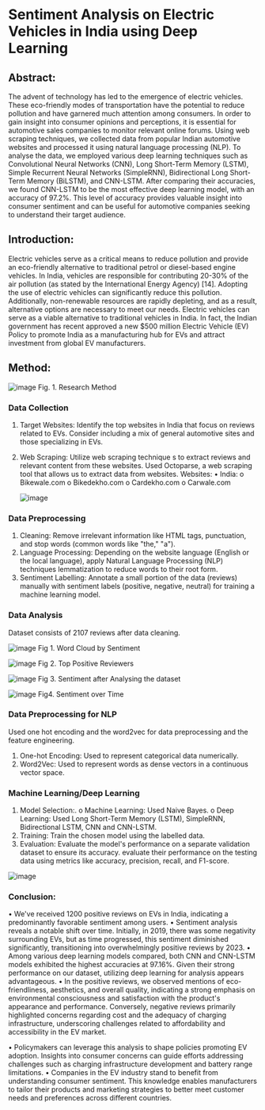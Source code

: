 # Sentiment Analysis on Electric Vehicles in India using Deep Learning

## Abstract:
The advent of technology has led to the emergence of electric vehicles. These eco-friendly modes of transportation have the potential to reduce pollution and have garnered much attention among consumers. In order to gain insight into consumer opinions and perceptions, it is essential for automotive sales companies to monitor relevant online forums. Using web scraping techniques, we collected data from popular Indian automotive websites and processed it using natural language processing (NLP). To analyse the data, we employed various deep learning techniques such as Convolutional Neural Networks (CNN), Long Short-Term Memory (LSTM), Simple Recurrent Neural Networks (SimpleRNN), Bidirectional Long Short-Term Memory (BiLSTM), and CNN-LSTM. After comparing their accuracies, we found CNN-LSTM to be the most effective deep learning model, with an accuracy of 97.2%. This level of accuracy provides valuable insight into consumer sentiment and can be useful for automotive companies seeking to understand their target audience.

## Introduction:
Electric vehicles serve as a critical means to reduce pollution and provide an eco-friendly alternative to traditional petrol or diesel-based engine vehicles. In India, vehicles are responsible for contributing 20-30% of the air pollution (as stated by the International Energy Agency) [14]. Adopting the use of electric vehicles can significantly reduce this pollution. Additionally, non-renewable resources are rapidly depleting, and as a result, alternative options are necessary to meet our needs. Electric vehicles can serve as a viable alternative to traditional vehicles in India. In fact, the Indian government has recent approved a new $500 million Electric Vehicle (EV) Policy to promote India as a manufacturing hub for EVs and attract investment from global EV manufacturers.

## Method:

![image](https://github.com/user-attachments/assets/0809ae59-7ec8-4ef8-843c-767c1cad8d30)
                                                Fig. 1. Research Method

### 	Data Collection
1.	Target Websites: Identify the top websites in India that focus on reviews related to EVs. Consider including a mix of general automotive sites and those specializing in EVs.
2.	Web Scraping: Utilize web scraping technique s to extract reviews and relevant content from these websites. Used Octoparse, a web scraping tool that allows us to extract data from websites.
Websites:
•	India:
o	Bikewale.com
o	Bikedekho.com
o	Cardekho.com
o	Carwale.com


     ![image](https://github.com/user-attachments/assets/b5247a1f-4451-4e47-8ffa-73c78966c90b)

 
 ### 	Data Preprocessing
1.	Cleaning: Remove irrelevant information like HTML tags, punctuation, and stop words (common words like "the," "a").
2.	Language Processing: Depending on the website language (English or the local language), apply Natural Language Processing (NLP) techniques lemmatization to reduce words to their root form.
3.	Sentiment Labelling: Annotate a small portion of the data (reviews) manually with sentiment labels (positive, negative, neutral) for training a machine learning model.


### Data Analysis 
Dataset consists of  2107 reviews after data cleaning.

![image](https://github.com/user-attachments/assets/c2eabb6f-479f-4198-897a-c1020c5878ab)
 Fig 1. Word Cloud by Sentiment

![image](https://github.com/user-attachments/assets/4196de60-4a3a-40e9-aa17-1a63cacb825b)
                                           Fig 2. Top Positive Reviewers 

 ![image](https://github.com/user-attachments/assets/c4c280b1-2051-4b8b-80a5-87d9ee68e55f)
Fig 3. Sentiment after Analysing the dataset


![image](https://github.com/user-attachments/assets/72ca63c5-0e1a-46e0-bf0e-3cb05b5aa424)
Fig4. Sentiment over Time

### 	Data Preprocessing for NLP
Used one hot encoding and the word2vec for data preprocessing and the feature engineering.
1.	One-hot Encoding: Used to represent categorical data numerically. 
2.	Word2Vec: Used to represent words as dense vectors in a continuous vector space.

### Machine Learning/Deep Learning
1.	Model Selection:. 
o	Machine Learning: Used Naive Bayes.
o	Deep Learning: Used Long Short-Term Memory (LSTM), SimpleRNN, Bidirectional LSTM, CNN and CNN-LSTM.
2.	Training: Train the chosen model using the labelled data.
3.	Evaluation: Evaluate the model's performance on a separate validation dataset to ensure its accuracy. evaluate their performance on the testing data using metrics like accuracy, precision, recall, and F1-score. 

![image](https://github.com/user-attachments/assets/721d8d27-7f35-4ef8-9a67-609d71580dbe)


### Conclusion:
•	We've received 1200 positive reviews on EVs in India, indicating a predominantly favorable sentiment among users. 
•	Sentiment analysis reveals a notable shift over time. Initially, in 2019, there was some negativity surrounding EVs, but as time progressed, this sentiment diminished significantly, transitioning into overwhelmingly positive reviews by 2023. 
•	Among various deep learning models compared, both CNN and CNN-LSTM models exhibited the highest accuracies at 97.16%. Given their strong performance on our dataset, utilizing deep learning for analysis appears advantageous. 
•	In the positive reviews, we observed mentions of eco-friendliness, aesthetics, and overall quality, indicating a strong emphasis on environmental consciousness and satisfaction with the product's appearance and performance.  Conversely, negative reviews primarily highlighted concerns regarding cost and the adequacy of charging infrastructure, underscoring challenges related to affordability and accessibility in the EV market.

•	Policymakers can leverage this analysis to shape policies promoting EV adoption. Insights into consumer concerns can guide efforts addressing challenges such as charging infrastructure development and battery range limitations. 
•	Companies in the EV industry stand to benefit from understanding consumer sentiment. This knowledge enables manufacturers to tailor their products and marketing strategies to better meet customer needs and preferences across different countries.



